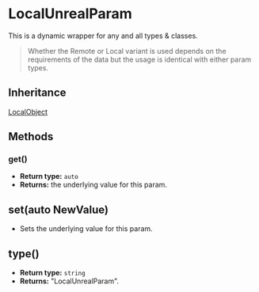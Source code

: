 # LocalUnrealParam

This is a dynamic wrapper for any and all types & classes.

> Whether the Remote or Local variant is used depends on the requirements of the data but the usage is identical with either param types.

## Inheritance
[LocalObject](./localobject.md)

## Methods

### get()

- **Return type:** `auto`
- **Returns:** the underlying value for this param.

## set(auto NewValue)

- Sets the underlying value for this param.

## type()

- **Return type:** `string`
- **Returns:** "LocalUnrealParam".
